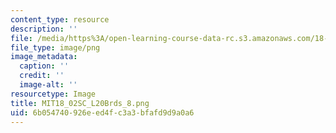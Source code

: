 ```yaml
---
content_type: resource
description: ''
file: /media/https%3A/open-learning-course-data-rc.s3.amazonaws.com/18-02sc-multivariable-calculus-fall-2010/6b054740926eed4fc3a3bfafd9d9a0a6_MIT18_02SC_L20Brds_8.png
file_type: image/png
image_metadata:
  caption: ''
  credit: ''
  image-alt: ''
resourcetype: Image
title: MIT18_02SC_L20Brds_8.png
uid: 6b054740-926e-ed4f-c3a3-bfafd9d9a0a6
---
```

